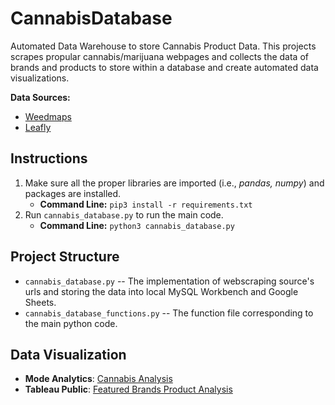 # CannabisDatabase
Automated Data Warehouse to store Cannabis Product Data. This projects scrapes propular cannabis/marijuana webpages and collects the data of brands and products to store within a database and create automated data visualizations.

**Data Sources:**
- [Weedmaps](https://weedmaps.com/)
- [Leafly](https://www.leafly.com/)

## Instructions
1. Make sure all the proper libraries are imported (i.e., _pandas, numpy_) and packages are installed.
   - **Command Line:** `pip3 install -r requirements.txt`
2. Run `cannabis_database.py` to run the main code.
   - **Command Line:** `python3 cannabis_database.py`

## Project Structure 

- `cannabis_database.py` -- The implementation of webscraping source's urls and storing the data into local MySQL Workbench and Google Sheets.
- `cannabis_database_functions.py` -- The function file corresponding to the main python code.

## Data Visualization
- **Mode Analytics**: [Cannabis Analysis](https://app.mode.com/brandon_mysql/reports/685d72506109)
- **Tableau Public**: [Featured Brands Product Analysis](https://public.tableau.com/views/FeaturedBrandsProductAnalysis/NumberofProductsbyCategory?:language=en-US&:display_count=n&:origin=viz_share_link)
